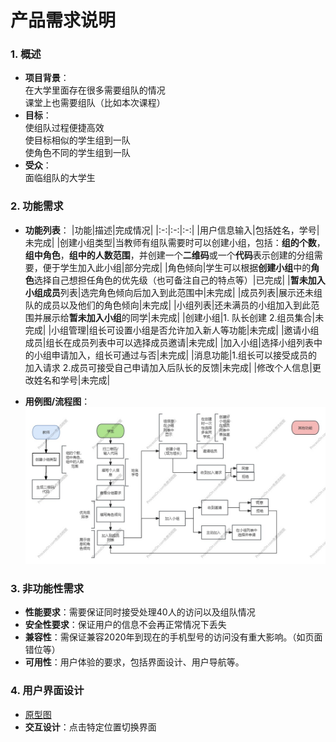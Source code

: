 # 产品需求说明
### 1. **概述**
   - **项目背景**：  
     在大学里面存在很多需要组队的情况  
     课堂上也需要组队（比如本次课程）
   - **目标**：  
     使组队过程便捷高效  
     使目标相似的学生组到一队  
     使角色不同的学生组到一队
   - **受众**：  
     面临组队的大学生

### 2. **功能需求**
   - **功能列表**：
     |功能|描述|完成情况|
     |:-:|:-:|:-:|
     |用户信息输入|包括姓名，学号|未完成|
     |创建小组类型|当教师有组队需要时可以创建小组，包括：**组的个数**，**组中角色**，**组中的人数范围**，并创建一个**二维码**或一个**代码**表示创建的分组需要，便于学生加入此小组|部分完成|
     |角色倾向|学生可以根据**创建小组**中的**角色**选择自己想担任角色的优先级（也可备注自己的特点等）|已完成|
     |**暂未加入小组成员**列表|选完角色倾向后加入到此范围中|未完成|
     |成员列表|展示还未组队的成员以及他们的角色倾向|未完成|
     |小组列表|还未满员的小组加入到此范围并展示给**暂未加入小组**的同学|未完成|
     |创建小组|1. 队长创建  2.组员集合|未完成|
     |小组管理|组长可设置小组是否允许加入新人等功能|未完成|
     |邀请小组成员|组长在成员列表中可以选择成员邀请|未完成|
     |加入小组|选择小组列表中的小组申请加入，组长可通过与否|未完成|
     |消息功能|1.组长可以接受成员的加入请求 2.成员可接受自己申请加入后队长的反馈|未完成|
     |修改个人信息|更改姓名和学号|未完成|
     
   - **用例图/流程图**：
     ![流程图](https://github.com/Bgehaogao/WEEK1/blob/main/photo/%E6%B5%81%E7%A8%8B%E5%9B%BE.jpg?raw=true "流程图")

### 3. **非功能性需求**
   - **性能要求**：需要保证同时接受处理40人的访问以及组队情况
   - **安全性要求**：保证用户的信息不会再正常情况下丢失
   - **兼容性**：需保证兼容2020年到现在的手机型号的访问没有重大影响。（如页面错位等）
   - **可用性**：用户体验的要求，包括界面设计、用户导航等。

### 4. **用户界面设计**
   - [原型图](https://modao.cc/proto/HxvRdqm0sii8t36NztY4ak/sharing?view_mode=read_only)
   - **交互设计**：点击特定位置切换界面
